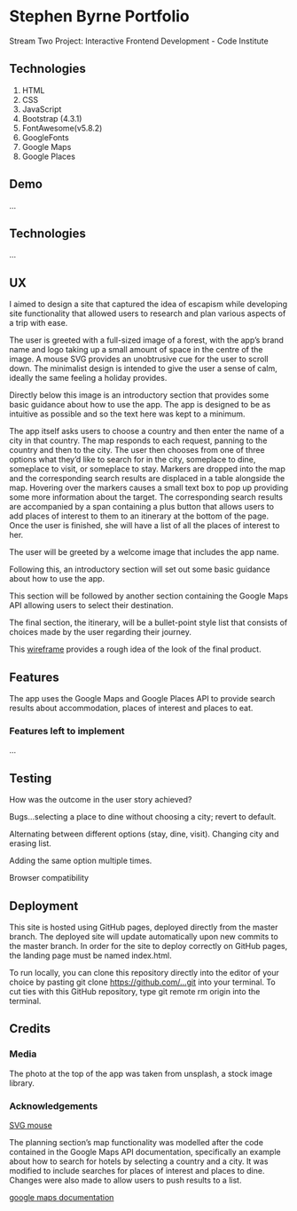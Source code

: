 # Stephen Byrne Portfolio

Stream Two Project: Interactive Frontend Development - Code Institute 

## Technologies
1. HTML
2. CSS
3. JavaScript
4. Bootstrap (4.3.1)
5. FontAwesome(v5.8.2)
6. GoogleFonts
7. Google Maps
8. Google Places


## Demo

...

## Technologies

...

## UX

I aimed to design a site that captured the idea of escapism while developing site functionality that allowed users to research and plan various aspects of a trip with ease. 

The user is greeted with a full-sized image of a forest, with the app’s brand name and logo taking up a small amount of space in the centre of the image. A mouse SVG provides an unobtrusive cue for the user to scroll down. The minimalist design is intended to give the user a sense of calm, ideally the same feeling a holiday provides. 

Directly below this image is an introductory section that provides some basic guidance about how to use the app. The app is designed to be as intuitive as possible and so the text here was kept to a minimum. 

The app itself asks users to choose a country and then enter the name of a city in that country. The map responds to each request, panning to the country and then to the city. The user then chooses from one of three options what they’d like to search for in the city, someplace to dine, someplace to visit, or someplace to stay. Markers are dropped into the map and the corresponding search results are displaced in a table alongside the map. Hovering over the markers causes a small text box to pop up providing some more information about the target. The corresponding search results are accompanied by a span containing a plus button that allows users to add places of interest to them to an itinerary at the bottom of the page. Once the user is finished, she will have a list of all the places of interest to her. 

The user will be greeted by a welcome image that includes the app name. 

Following this, an introductory section will set out some basic guidance about how to use the app. 

This section will be followed by another section containing the Google Maps API allowing users to select their destination. 

The final section, the itinerary, will be a bullet-point style list that consists of choices made by the user regarding their journey.

This [wireframe](https://github.com/stiofanEimeid/travel-app/blob/master/assets/wireframes/TA-wireframe.jpeg "wireframe") provides a rough idea of the look of the final product. 


## Features

The app uses the Google Maps and Google Places API to provide search results about accommodation, places of interest and places to eat. 

### Features left to implement 

...


## Testing

How was the outcome in the user story achieved?

Bugs…selecting a place to dine without choosing a city; revert to default.

Alternating between different options (stay, dine, visit). Changing city and erasing list. 

Adding the same option multiple times. 

Browser compatibility 

## Deployment

This site is hosted using GitHub pages, deployed directly from the master branch. The deployed site will update automatically upon new commits to the master branch. In order for the site to deploy correctly on GitHub pages, the landing page must be named index.html.

To run locally, you can clone this repository directly into the editor of your choice by pasting git clone https://github.com/...git into your terminal. To cut ties with this GitHub repository, type git remote rm origin into the terminal.
 
## Credits

### Media

The photo at the top of the app was taken from unsplash, a stock image library. 

### Acknowledgements

[SVG mouse](https://codepen.io/matchboxhero/pen/gGdJYo "SVG mouse")

The planning section’s map functionality was modelled after the code contained in the Google Maps API documentation, specifically an example about how to search for hotels by selecting a country and a city. It was modified to include searches for places of interest and places to dine. Changes were also made to allow users to push results to a list. 

[google maps documentation](https://developers.google.com/maps/documentation/javascript/examples/places-autocomplete-hotelsearch "google maps documentation")


